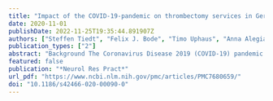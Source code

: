```yaml
---
title: "Impact of the COVID-19-pandemic on thrombectomy services in Germany"
date: 2020-11-01
publishDate: 2022-11-25T19:35:44.891907Z
authors: ["Steffen Tiedt", "Felix J. Bode", "Timo Uphaus", "Anna Alegiani", "Klaus Gröschel", "Gabor C. Petzold"]
publication_types: ["2"]
abstract: "Background The Coronavirus Disease 2019 (COVID-19) pandemic may have altered emergency workflows established to optimize the outcome of patients with large-vessel occlusion (LVO) stroke.  Aims We here analyzed workflow time intervals and functional outcomes of LVO patients treated with endovascular thrombectomy (ET) during the COVID-19 pandemic in Germany.  Methods We compared the frequency, pre- and intrahospital workflow time intervals, rates of reperfusion, and functional outcome of patients admitted from March 1st to May 31st 2020 with patients admitted during the same time interval in 2019 to 12 university and municipal hospitals across Germany (N = 795).  Results The number of LVO patients treated with ET between March to May 2020 was similar when compared to the same interval in 2019. Direct-to-center patients and patients admitted through interhospital transfer in 2020 showed similar pre- and intrahospital workflow time intervals compared to patients admitted in 2019, except for a longer door-to-groin time in patients admitted through interhospital transfer in 2020 (47 min vs 38 min, p = 0.005). Rates of reperfusion were not significantly different between 2020 and 2019. Functional outcome at discharge of LVO patients treated in 2020 was not significantly different compared to patients treated in 2019.  Conclusion Pre- and intrahospital workflows, ET efficacy, and functional outcome of LVO patients treated with ET were not affected during the COVID-19 pandemic in our large cohort from centers across Germany."
featured: false
publication: "*Neurol Res Pract*"
url_pdf: "https://www.ncbi.nlm.nih.gov/pmc/articles/PMC7680659/"
doi: "10.1186/s42466-020-00090-0"
---
```


